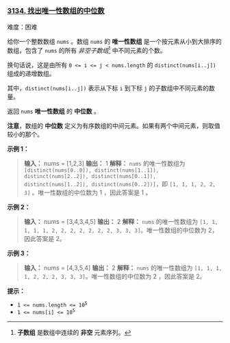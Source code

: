 ### [3134\. 找出唯一性数组的中位数](https://leetcode.cn/problems/find-the-median-of-the-uniqueness-array/)

难度：困难

给你一个整数数组 `nums` 。数组 `nums` 的 **唯一性数组** 是一个按元素从小到大排序的数组，包含了 `nums` 的所有 _非空子数组_[^1] 中不同元素的个数。

换句话说，这是由所有 `0 <= i <= j < nums.length` 的 `distinct(nums[i..j])` 组成的递增数组。

其中，`distinct(nums[i..j])` 表示从下标 `i` 到下标 `j` 的子数组中不同元素的数量。

返回 `nums` **唯一性数组** 的 **中位数** 。

**注意**，数组的 **中位数** 定义为有序数组的中间元素。如果有两个中间元素，则取值较小的那个。

**示例 1：**

> **输入：** nums = [1,2,3]
> **输出：** 1
> **解释：**
> `nums` 的唯一性数组为 `[distinct(nums[0..0]), distinct(nums[1..1]), distinct(nums[2..2]), distinct(nums[0..1]), distinct(nums[1..2]), distinct(nums[0..2])]`，即 `[1, 1, 1, 2, 2, 3]` 。唯一性数组的中位数为 1 ，因此答案是 1 。

**示例 2：**

> **输入：** nums = [3,4,3,4,5]
> **输出：** 2
> **解释：**
> `nums` 的唯一性数组为 `[1, 1, 1, 1, 1, 2, 2, 2, 2, 2, 2, 2, 3, 3, 3]`。唯一性数组的中位数为 2，因此答案是 2。

**示例 3：**

> **输入：** nums = [4,3,5,4]
> **输出：** 2
> **解释：**
> `nums` 的唯一性数组为 `[1, 1, 1, 1, 2, 2, 2, 3, 3, 3]`。唯一性数组的中位数为 2 ，因此答案是 2。

**提示：**

- <code>1 <= nums.length <= 10<sup>5</sup></code>
- <code>1 <= nums[i] <= 10<sup>5</sup></code>

[^1]: **子数组** 是数组中连续的 **非空** 元素序列。
